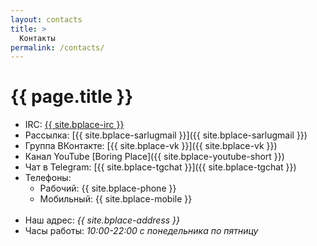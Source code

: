 ```yaml
---
layout: contacts
title: >
  Контакты
permalink: /contacts/
---
```


# [](#header-1) {{ page.title }}


* IRC: <a href="https://kiwiirc.com/client/irc.freenode.net/boringplace">{{ site.bplace-irc }}</a>
* Рассылка: [{{ site.bplace-sarlugmail }}]({{ site.bplace-sarlugmail }})
* Группа ВКонтакте: [{{ site.bplace-vk }}]({{ site.bplace-vk }})
* Канал YouTube [Boring Place]({{ site.bplace-youtube-short }})
* Чат в Telegram: [{{ site.bplace-tgchat }}]({{ site.bplace-tgchat }})
* Телефоны:
  * Рабочий: {{ site.bplace-phone }}
  * Мобильный: {{ site.bplace-mobile }}
<br><br>
* Наш адрес: *{{ site.bplace-address }}*
* Часы работы: *10:00-22:00 с понедельника по пятницу*
